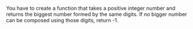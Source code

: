 You have to create a function that takes a positive integer number and returns the biggest number formed by the same digits. If no bigger number can be composed using those digits, return -1.